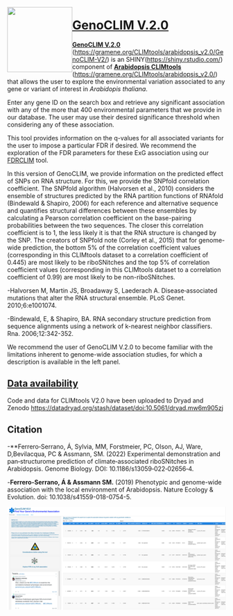 [<img align="left" width="150" height="150" src="https://github.com/CLIMtools/GenoCLIM/blob/master/www/Oryza_GenoCLIM_logo.png">](https://rstudio.aws.science.psu.edu:3838/aaf11/GenoCLIM/ "GenoCLIM")

# [GenoCLIM V.2.0](https://gramene.org/CLIMtools/arabidopsis_v2.0/GenoCLIM-V2/ "GenoCLIM")
[**GenoCLIM V.2.0**](https://gramene.org/CLIMtools/arabidopsis_v2.0/GenoCLIM-V2/) (https://gramene.org/CLIMtools/arabidopsis_v2.0/GenoCLIM-V2/) is an SHINY(https://shiny.rstudio.com/) component of [**Arabidopsis CLIMtools**](https://gramene.org/CLIMtools/arabidopsis_v2.0/) (https://gramene.org/CLIMtools/arabidopsis_v2.0/) that allows the user to explore the environmental variation associated to any gene or variant of interest in *Arabidopis thaliana*.

Enter any gene ID on the search box and retrieve any significant association with any of the more that 400 environmental parameters that we provide in our database. The user may use their desired significance threshold when considering any of these association.

This tool provides information on the q-values for all associated variants for the user to impose a particular FDR if desired. We recommend the exploration of the FDR parameters for these ExG association using our [FDRCLIM](https://rstudio.aws.science.psu.edu:3838/aaf11/FDRCLIM/ "FDRCLIM") tool.

In this version of GenoCLIM, we provide information on the predicted effect of SNPs on RNA structure. For this, we provide the SNPfold correlation coefficient. The SNPfold algorithm (Halvorsen et al., 2010) considers the ensemble of structures predicted by the RNA partition functions of RNAfold (Bindewald & Shapiro, 2006) for each reference and alternative sequence and quantifies structural differences between these ensembles by calculating a Pearson correlation coefficient on the base-pairing probabilities between the two sequences. The closer this correlation coefficient is to 1, the less likely it is that the RNA structure is changed by the SNP. The creators of SNPfold note (Corley et al., 2015) that for genome-wide prediction, the bottom 5% of the correlation coefficient values (corresponding in this CLIMtools dataset to a correlation coefficient of 0.445) are most likely to be riboSNitches and the top 5% of correlation coefficient values (corresponding in this CLIMtools dataset to a correlation coefficient of 0.99) are most likely to be non-riboSNitches.

-Halvorsen M, Martin JS, Broadaway S, Laederach A. Disease‐associated mutations that alter the RNA structural ensemble. PLoS Genet. 2010;6:e1001074.

-Bindewald, E, & Shapiro, BA. RNA secondary structure prediction from sequence alignments using a network of k-nearest neighbor classifiers. Rna. 2006;12:342-352.

We recommend the user of GenoCLIM V.2.0 to become familiar with the limitations inherent to genome-wide association studies, for which a description is available in the left panel.

## [Data availability](https://datadryad.org/stash/dataset/doi:10.5061/dryad.mw6m905zj)
Code and data for CLIMtools V2.0 have been uploaded to Dryad and Zenodo https://datadryad.org/stash/dataset/doi:10.5061/dryad.mw6m905zj 


## Citation
-**Ferrero‑Serrano, Á, Sylvia, MM, Forstmeier, PC, Olson, AJ, Ware, D,Bevilacqua, PC & Assmann, SM. (2022) Experimental demonstration and pan‑structurome prediction of climate‑associated riboSNitches in Arabidopsis. Genome Biology. DOI: 10.1186/s13059‐022‐02656‐4.

-**Ferrero-Serrano, Á & Assmann SM.** (2019) Phenotypic and genome-wide association with the local environment of Arabidopsis. Nature Ecology & Evolution. doi: 10.1038/s41559-018-0754-5.


[<img align="left" src="https://github.com/CLIMtools/GenoCLIM-V2/blob/main/Screen%20Shot2.png">](https://gramene.org/CLIMtools/arabidopsis_v2.0 "GenoCLIM")
